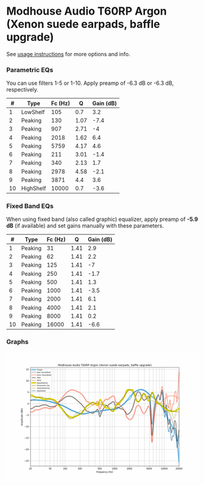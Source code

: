 # Modhouse Audio T60RP Argon (Xenon suede earpads, baffle upgrade)
See [usage instructions](https://github.com/jaakkopasanen/AutoEq#usage) for more options and info.

### Parametric EQs
You can use filters 1-5 or 1-10. Apply preamp of -6.3 dB or -6.3 dB, respectively.

|   # | Type      |   Fc (Hz) |    Q |   Gain (dB) |
|-----|-----------|-----------|------|-------------|
|   1 | LowShelf  |       105 | 0.7  |         3.2 |
|   2 | Peaking   |       130 | 1.07 |        -7.4 |
|   3 | Peaking   |       907 | 2.71 |        -4   |
|   4 | Peaking   |      2018 | 1.62 |         6.4 |
|   5 | Peaking   |      5759 | 4.17 |         4.6 |
|   6 | Peaking   |       211 | 3.01 |        -1.4 |
|   7 | Peaking   |       340 | 2.13 |         1.7 |
|   8 | Peaking   |      2978 | 4.58 |        -2.1 |
|   9 | Peaking   |      3871 | 4.4  |         3.6 |
|  10 | HighShelf |     10000 | 0.7  |        -3.6 |

### Fixed Band EQs
When using fixed band (also called graphic) equalizer, apply preamp of **-5.9 dB** (if available) and set gains manually with these parameters.

|   # | Type    |   Fc (Hz) |    Q |   Gain (dB) |
|-----|---------|-----------|------|-------------|
|   1 | Peaking |        31 | 1.41 |         2.9 |
|   2 | Peaking |        62 | 1.41 |         2.2 |
|   3 | Peaking |       125 | 1.41 |        -7   |
|   4 | Peaking |       250 | 1.41 |        -1.7 |
|   5 | Peaking |       500 | 1.41 |         1.3 |
|   6 | Peaking |      1000 | 1.41 |        -3.5 |
|   7 | Peaking |      2000 | 1.41 |         6.1 |
|   8 | Peaking |      4000 | 1.41 |         2.1 |
|   9 | Peaking |      8000 | 1.41 |         0.2 |
|  10 | Peaking |     16000 | 1.41 |        -6.6 |

### Graphs
![](./Modhouse%20Audio%20T60RP%20Argon%20(Xenon%20suede%20earpads,%20baffle%20upgrade).png)
